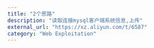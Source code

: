 ```yaml
---
title: "2个思路"
description: "读取连接mysql客户端系统信息,上传"
external_url: "https://xz.aliyun.com/t/6587"
category: "Web Exploitation"
---
```

